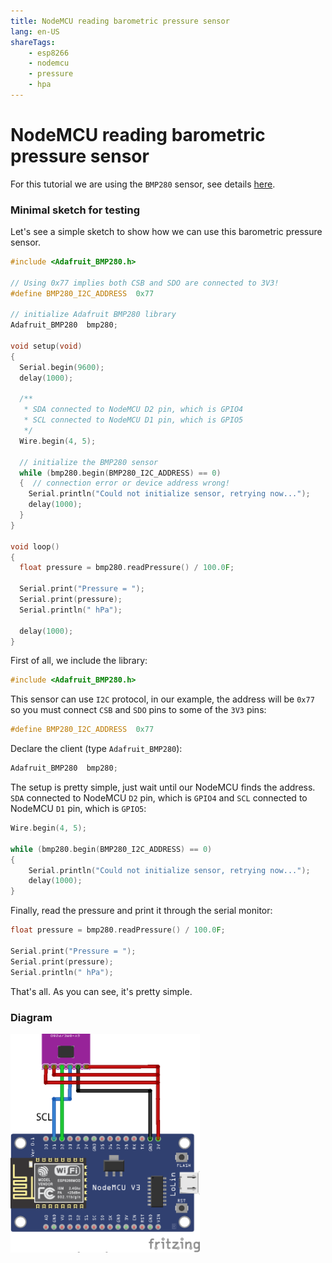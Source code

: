 ```yaml
---
title: NodeMCU reading barometric pressure sensor
lang: en-US
shareTags:
    - esp8266
    - nodemcu
    - pressure
    - hpa
---
```


<social-share />

# NodeMCU reading barometric pressure sensor

For this tutorial we are using the `BMP280` sensor, see details [here](https://www.bosch-sensortec.com/products/environmental-sensors/pressure-sensors/pressure-sensors-bmp280-1.html#technical).

### Minimal sketch for testing

Let's see a simple sketch to show how we can use this barometric pressure sensor.

```c
#include <Adafruit_BMP280.h> 
 
// Using 0x77 implies both CSB and SDO are connected to 3V3!
#define BMP280_I2C_ADDRESS  0x77

// initialize Adafruit BMP280 library
Adafruit_BMP280  bmp280;
 
void setup(void)
{
  Serial.begin(9600);
  delay(1000);
 
  /**
   * SDA connected to NodeMCU D2 pin, which is GPIO4
   * SCL connected to NodeMCU D1 pin, which is GPIO5
   */
  Wire.begin(4, 5);
  
  // initialize the BMP280 sensor
  while (bmp280.begin(BMP280_I2C_ADDRESS) == 0)
  {  // connection error or device address wrong!
    Serial.println("Could not initialize sensor, retrying now...");
    delay(1000);
  }
}
 
void loop()
{
  float pressure = bmp280.readPressure() / 100.0F;
 
  Serial.print("Pressure = ");
  Serial.print(pressure);
  Serial.println(" hPa");
 
  delay(1000);  
}
```

First of all, we include the library:

```c
#include <Adafruit_BMP280.h> 
```

This sensor can use `I2C` protocol, in our example, the address will be `0x77` so you must connect `CSB` and `SDO` pins to some of the `3V3` pins:

```c
#define BMP280_I2C_ADDRESS  0x77
```

Declare the client (type `Adafruit_BMP280`):

```c
Adafruit_BMP280  bmp280;
```

The setup is pretty simple, just wait until our NodeMCU finds the address. `SDA` connected to NodeMCU `D2` pin, which is `GPIO4` and `SCL` connected to NodeMCU `D1` pin, which is `GPIO5`:

```c
Wire.begin(4, 5);

while (bmp280.begin(BMP280_I2C_ADDRESS) == 0)
{
    Serial.println("Could not initialize sensor, retrying now...");
    delay(1000);
}
```

Finally, read the pressure and print it through the serial monitor:

```c
float pressure = bmp280.readPressure() / 100.0F;

Serial.print("Pressure = ");
Serial.print(pressure);
Serial.println(" hPa");
```

That's all. As you can see, it's pretty simple.

### Diagram

<img class="image-center" src="/nodemcu-bmp280/diagram.png" height="350" width="auto" >

<Disqus/>